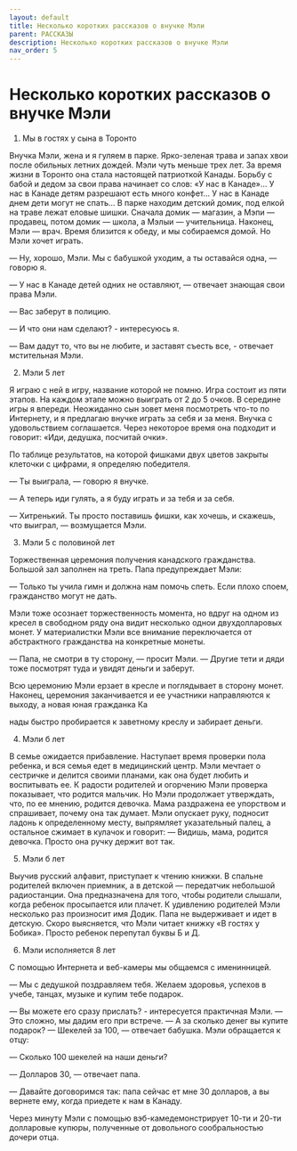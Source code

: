 ```yaml
---
layout: default
title: Несколько коротких рассказов о внучке Мэли
parent: РАССКАЗЫ
description: Несколько коротких рассказов о внучке Мэли
nav_order: 5
---
```


# Несколько коротких рассказов о внучке Мэли

1. Мы в гостях у сына в Торонто

Внучка Мэли, жена и я гуляем в парке. Ярко-зеленая трава и запах хвои после обильных летних дождей. Мэли чуть меньше трех лет. За время жизни в Торонто она стала настоящей патриоткой Канады. Борьбу с бабой и дедом за свои права начинает со слов: «У нас в Канаде»... У нас в Канаде детям разрешают есть много конфет... У нас в Канаде днем дети могут не спать... В парке находим детский домик, под елкой на траве лежат еловые шишки. Сначала домик — магазин, а Мэпи — продавец, потом домик — школа, а Мэлыи — учительница. Наконец, Мэли — врач. Время близится к обеду, и мы собираемся домой. Но Мэли хочет играть.

— Ну, хорошо, Мэли. Мы с бабушкой уходим, а ты оставайся одна, — говорю я.

— У нас в Канаде детей одних не оставляют, — отвечает знающая свои права Мэли. 

— Вас заберут в полицию.

— И что они нам сделают? - интересуюсь я.

— Вам дадут то, что вы не любите, и заставят съесть все, - отвечает мстительная Мэли.

2. Мэли 5 лет

Я играю с ней в игру, название которой не помню. Игра состоит из пяти этапов. На каждом этапе можно выиграть от 2 до 5 очков. В середине игры я впереди. Неожиданно сын зовет меня посмотреть что-то по Интернету, и я предлагаю внучке играть за себя и за меня. Внучка с удовольствием соглашается. Через некоторое время она подходит и говорит: «Иди, дедушка, посчитай очки».

По таблице результатов, на которой фишками двух цветов закрыты клеточки с цифрами, я определяю победителя.

— Ты выиграла, — говорю я внучке. 

— А теперь иди гулять, а я буду играть и за тебя и за себя.

— Хитренький. Ты просто поставишь фишки, как хочешь, и скажешь, что выиграл, — возмущается Мэли.

3. Мэли 5 с половиной лет

Торжественная церемония получения канадского гражданства. Большой зал заполнен на треть. Папа предупреждает Мэли:

— Только ты учила гимн и должна нам помочь спеть. Если плохо споем, гражданство могут не дать.

Мэли тоже осознает торжественность момента, но вдруг на одном из кресел в свободном ряду она видит несколько однои двухдолларовых монет. У материалистки Мэли все внимание переключается от абстрактного гражданства на конкретные монеты.

— Папа, не смотри в ту сторону, — просит Мэли. — Другие тети и дяди тоже посмотрят туда и увидят деньги и заберут.

Всю церемонию Мэли ерзает в кресле и поглядывает в сторону монет. Наконец, церемония заканчивается и ее участники направляются к выходу, а новая юная гражданка Ка

нады быстро пробирается к заветному креслу и забирает деньги.

4. Мэли б лет

В семье ожидается прибавление. Наступает время проверки пола ребенка, и вся семья едет в медицинский центр. Мэли мечтает о сестричке и делится своими планами, как она будет любить и воспитывать ее. К радости родителей и огорчению Мэли проверка показывает, что родится мальчик. Но Мэли продолжает утверждать, что, по ее мнению, родится девочка. Мама раздражена ее упорством и спрашивает, почему она так думает. Мэли опускает руку, подносит ладонь к определенному месту, выпрямляет указательный палец, а остальное сжимает в кулачок и говорит: — Видишь, мама, родится девочка. Просто она ручку держит вот так. 

5. Мэли б лет 
 
Выучив русский алфавит, приступает к чтению книжки. В спальне родителей включен приемник, а в детской — передатчик небольшой радиостанции. Она предназначена для того, чтобы родители слышали, когда ребенок просыпается или плачет. К удивлению родителей Мэли несколько раз произносит имя Додик. Папа не выдерживает и идет в детскую. Скоро выясняется, что Мэли читает книжку «В гостях у Бобика». Просто ребенок перепутал буквы Б и Д.

6. Мэли исполняется 8 лет

С помощью Интернета и веб-камеры мы общаемся с именинницей.

— Мы с дедушкой поздравляем тебя. Желаем здоровья, успехов в учебе, танцах, музыке и купим тебе подарок.

— Вы можете его сразу прислать? - интересуется практичная Мэли. — Это сложно, мы дадим его при встрече. — А за сколько денег вы купите подарок? — Шекелей за 100, — отвечает бабушка. Мэли обращается к отцу:

— Сколько 100 шекелей на наши деньги?

— Долларов 30, — отвечает папа.

— Давайте договоримся так: папа сейчас ет мне 30 долларов, а вы вернете ему, когда приедете к нам в Канаду.

Через минуту Мэли с помощью вэб-камедемонстрирует 10-ти и 20-ти долларовые купюры, полученные от довольного сообральностью дочери отца.